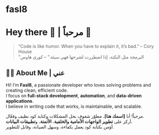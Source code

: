 # fasl8

# Hey there 👋 | مرحباً 👋  
> “Code is like humor. When you have to explain it, it’s bad.” – Cory House  
> "البرمجة مثل النكتة، إذا اضطررت لشرحها فهي سيئة." – كوري هاوس


## 👨‍💻 About Me | عني  
Hi! I’m **Fasl8**, a passionate developer who loves solving problems and creating clean, efficient code.  
I focus on **full-stack development**, **automation**, and **data-driven applications**.  
I believe in writing code that works, is maintainable, and scalable.  

مرحباً! أنا **[اسمك هنا]**، مطوّر شغوف بحل المشكلات وكتابة كود نظيف وفعّال.  
أركز على **تطوير الواجهات الأمامية والخلفية**، **الأتمتة**، و**تطبيقات البيانات**.  
أؤمن بكتابة كود يعمل بكفاءة، وسهل الصيانة، وقابل للتطوير.  
